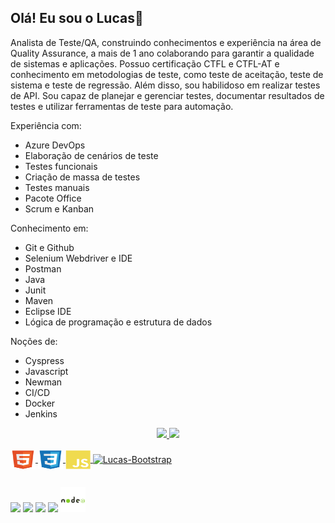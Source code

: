 ## Olá! Eu sou o Lucas👋

Analista de Teste/QA, construindo conhecimentos e experiência na área de Quality Assurance, a mais de 1 ano colaborando para garantir a qualidade de sistemas e aplicações. Possuo certificação CTFL e CTFL-AT e conhecimento em metodologias de teste, como teste de aceitação, teste de sistema e teste de regressão. Além disso, sou habilidoso em realizar testes de API. Sou capaz de planejar e gerenciar testes, documentar resultados de testes e utilizar ferramentas de teste para automação.

Experiência com:
- Azure DevOps
- Elaboração de cenários de teste
- Testes funcionais
- Criação de massa de testes
- Testes manuais
- Pacote Office 
- Scrum e Kanban

Conhecimento em:
- Git e Github
- Selenium Webdriver e IDE
- Postman
- Java
- Junit
- Maven
- Eclipse IDE
- Lógica de programação e estrutura de dados

 Noções de:
- Cyspress
- Javascript 
- Newman
- CI/CD
- Docker
- Jenkins
  
<div align="center">
  <a href="https://github.com/Lucas5497">
  <img height="180em" src="https://github-readme-stats.vercel.app/api?username=Lucas5497&show_icons=true&theme=monokai&include_all_commits=true&count_private=true"/>
  <img height="180em" src="https://github-readme-stats.vercel.app/api/top-langs/?username=Lucas5497&layout=compact&langs_count=7&theme=monokai"/>
</div>
<div style="display: inline_block"><br>
  
  <img align="center" alt="Lucas-HTML" height="30" width="40" src="https://raw.githubusercontent.com/devicons/devicon/master/icons/html5/html5-original.svg">
  <img align="center" alt="Lucas-CSS" height="30" width="40" src="https://raw.githubusercontent.com/devicons/devicon/master/icons/css3/css3-original.svg">
  <img align="center" alt="Lucas-Js" height="30" width="40" src="https://raw.githubusercontent.com/devicons/devicon/master/icons/javascript/javascript-plain.svg">
  <img align="center" alt="Lucas-Bootstrap" height="30" width="40" src="https://cdn.jsdelivr.net/gh/devicons/devicon/icons/bootstrap/bootstrap-plain-wordmark.svg">
   

</div>
  
  ##
 
<div> 
  
  <a href="https://discord.com/channels/@Lucas%20Lopes#2814" target="_blank"><img src="https://img.shields.io/badge/Discord-7289DA?style=for-the-badge&logo=discord&logoColor=white" target="_blank"></a> 
  <a href = "mailto:lucasanselmoluizlopes@gmail.com"><img src="https://img.shields.io/badge/Gmail-D14836?style=for-the-badge&logo=gmail&logoColor=white" target="_blank"></a>
  <a href= "https://www.linkedin.com/in/lucas-lopes-analista-de-testes-qa" target="_blank"><img src="https://img.shields.io/badge/-LinkedIn-%230077B5?style=for-the-badge&logo=linkedin&logoColor=white" target="_blank"></a> 
  <a href="https://api.whatsapp.com/send?phone=5511981511411&text=Ooi" target="_blank"><img src="https://img.shields.io/badge/WhatsApp-25D366?style=for-the-badge&logo=whatsapp&logoColor=white" target="_blank"></a>
  <img src="https://raw.githubusercontent.com/devicons/devicon/master/icons/nodejs/nodejs-original-wordmark.svg" alt="nodejs" width="40" height="40"/> 
</div>
